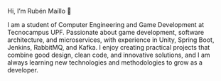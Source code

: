 Hi, I’m Rubén Maíllo 👋

I am a student of Computer Engineering and Game Development at Tecnocampus UPF. Passionate about game development, software architecture, and microservices, with experience in Unity, Spring Boot, Jenkins, RabbitMQ, and Kafka.
I enjoy creating practical projects that combine good design, clean code, and innovative solutions, and I am always learning new technologies and methodologies to grow as a developer.
